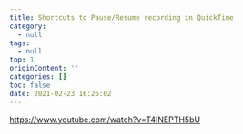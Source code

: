 ```yaml
---
title: Shortcuts to Pause/Resume recording in QuickTime
category:
  - null
tags:
  - null
top: 1
originContent: ''
categories: []
toc: false
date: 2021-02-23 16:26:02
---
```


https://www.youtube.com/watch?v=T4INEPTH5bU